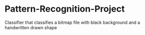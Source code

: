 # Pattern-Recognition-Project
Classifier that classifies a bitmap file with black background and a handwritten drawn shape
